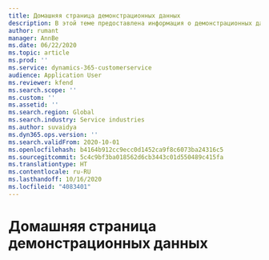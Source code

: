 ```yaml
---
title: Домашняя страница демонстрационных данных
description: В этой теме предоставлена информация о демонстрационных данных для Dynamics 365 Project Operations.
author: rumant
manager: AnnBe
ms.date: 06/22/2020
ms.topic: article
ms.prod: ''
ms.service: dynamics-365-customerservice
audience: Application User
ms.reviewer: kfend
ms.search.scope: ''
ms.custom: ''
ms.assetid: ''
ms.search.region: Global
ms.search.industry: Service industries
ms.author: suvaidya
ms.dyn365.ops.version: ''
ms.search.validFrom: 2020-10-01
ms.openlocfilehash: b4164b912cc9ecc0d1452ca9f8c6073ba24316c5
ms.sourcegitcommit: 5c4c9bf3ba018562d6cb3443c01d550489c415fa
ms.translationtype: HT
ms.contentlocale: ru-RU
ms.lasthandoff: 10/16/2020
ms.locfileid: "4083401"
---
```

# <a name="sample-data-home-page"></a>Домашняя страница демонстрационных данных
